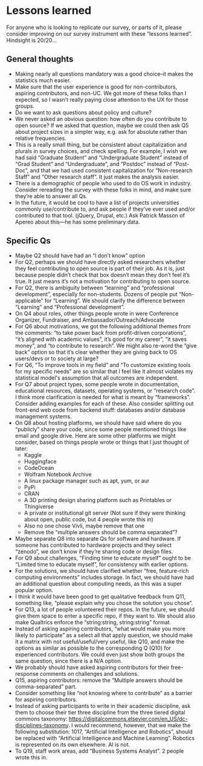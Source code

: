# Lessons learned

For anyone who is looking to replicate our survey, or parts of it, please
consider improving on our survey instrument with these “lessons learned”.
Hindsight is 20/20…

## General thoughts

- Making nearly all questions mandatory was a good choice–it makes the
  statistics much easier.
- Make sure that the user experience is good for non-contributors, aspiring
  contributors, and non-UC. We got more of these folks than I expected, so I
  wasn’t really paying close attention to the UX for those groups.
- Do we want to ask questions about policy and culture?
- We never asked an obvious question: how often do you contribute to open
  source? If we asked that question, maybe we could then ask Q5 about project
  sizes in a simpler way, e.g. ask for absolute rather than relative
  frequencies.
- This is a really small thing, but be consistent about capitalization and
  plurals in survey choices, and check spelling. For example, I wish we had said
  “Graduate Student” and “Undergraduate Student” instead of “Grad Student” and
  “Undergraduate”, and “Postdoc” instead of “Post-Doc”, and that we had used
  consistent capitalization for “Non-research Staff” and “Other research staff”.
  It just makes the analysis easier.
- There is a demographic of people who used to do OS work in industry. Consider
  rereading the survey with these folks in mind, and make sure they’re able to
  answer all Qs.
- In the future, it would be cool to have a list of projects universities
  commonly use/contribute to, and ask people if they’ve ever used and/or
  contributed to that tool. (jQuery, Drupal, etc.) Ask Patrick Masson of Apereo
  about this—he has some preliminary data.

## Specific Qs

- Maybe Q2 should have had an “I don’t know” option
- For Q2, perhaps we should have directly asked researchers whether they feel
  contributing to open source is part of their job. As it is, just because
  people didn’t check that box doesn’t mean they don’t feel it’s true. It just
  means it’s not a motivation for contributing to open source.
- For Q2, there is ambiguity between “learning” and “professional development”,
  especially for non-students. Dozens of people put “Non-applicable” for
  “Learning”. We should clarify the difference between “Learning” and
  “Professional development”.
- On Q4 about roles, other things people wrote in were Conference Organizer,
  Fundraiser, and Ambassador/Outreach/Advocate
- For Q6 about motivations, we got the following additional themes from the
  comments: “to take power back from profit-driven corporations”, “it’s aligned
  with academic values”, it’s good for my career”, “it saves money”, and “to
  contribute to research”. We might also re-word the “give back” option so that
  it’s clear whether they are giving back to OS users/devs or to society at
  large?
- For Q6, “To improve tools in my field” and “To customize existing tools for my
  specific needs” are so similar that I feel like it almost violates my
  statistical model's assumption that all outcomes are independent.
- For Q7 about project types, some people wrote in documentation, educational
  resources, datasets, operating systems, or “research code”. I think more
  clarification is needed for what is meant by “frameworks”. Consider adding
  examples for each of these. Also consider splitting out front-end web code
  from backend stuff: databases and/or database management systems.
- On Q8 about hosting platforms, we should have said where do you “publicly”
  share your code, since some people mentioned things like email and google
  drive. Here are some other platforms we might consider, based on things people
  wrote or things that I just thought of later:
  - Kaggle
  - Huggingface
  - CodeOcean
  - Wolfram Notebook Archive
  - A linux package manager such as apt, yum, or aur
  - PyPi
  - CRAN
  - A 3D printing design sharing platform such as Printables or Thingiverse
  - A private or institutional git server (Not sure if they were thinking about
    open, public code, but 4 people wrote this in)
  - Also no one chose Vivli, maybe remove that one
  - Remove the “multiple answers should be comma separated”?
- Maybe separate Q8 into separate Qs for software and hardware. If someone has
  contributed to hardware projects and they select “zenodo”, we don’t know if
  they’re sharing code or design files.
- For Q9 about challenges, “Finding time to educate myself” ought to be “Limited
  time to educate myself”, for consistency with earlier options.
- For the solutions, we should have clarified whether “free, feature-rich
  computing environments” includes storage. In fact, we should have had an
  additional question about computing needs, as this was a super popular option.
- I think it would have been good to get qualitative feedback from Q11,
  something like, “please explain why you chose the solution you chose”.
- For Q13, a lot of people volunteered their repos. In the future, we should
  give them space to enter a specific repo, if they want to. We should also make
  Qualtrics enforce the “string:string, string:string” format.
- Instead of asking aspiring contributors, “what would make you more likely to
  participate” as a select all that apply question, we should make it a matrix
  with not useful/useful/very useful, like Q10, and make the options as similar
  as possible to the corresponding Q (Q10) for experienced contributors. We
  could even just show both groups the same question, since there is a N/A
  option.
- We probably should have asked aspiring contributors for their free-response
  comments on challenges and solutions.
- Q15, aspiring contributors: remove the “Multiple answers should be
  comma-separated” part.
- Consider something like “not knowing where to contribute” as a barrier for
  aspiring contributors.
- Instead of asking participants to write in their academic discipline, ask them
  to choose their tier three discipline from the three tiered digital commons
  taxonomy: https://digitalcommons.elsevier.com/en_US/dc-disciplines-taxonomy. I
  would recommend, however, that we make the following substitution: 1017,
  “Artificial Intelligence and Robotics”, should be replaced with “Artificial
  Intelligence and Machine Learning”. Robotics is represented on its own
  elsewhere. AI is not.
- To Q19, staff work areas, add “Business Systems Analyst”. 2 people wrote this
  in.
